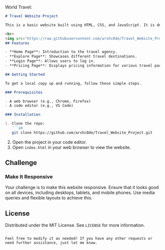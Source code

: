 World Travel:

```markdown
# Travel Website Project

This is a basic website built using HTML, CSS, and JavaScript. It is designed for a travel agency and includes various pages such as home, explore, login, and pricing.

<br>
<img src="https://raw.githubusercontent.com/arshc0de/Travel_Website_Project/main/preview/travel.png">
## Features

- **Home Page**: Introduction to the travel agency.
- **Explore Page**: Showcases different travel destinations.
- **Login Page**: Allows users to log in.
- **Pricing Page**: Displays pricing information for various travel packages.

## Getting Started

To get a local copy up and running, follow these simple steps.

### Prerequisites

- A web browser (e.g., Chrome, Firefox)
- A code editor (e.g., VS Code)

### Installation

1. Clone the repo:
   ```sh
   git clone https://github.com/arshc0de/Travel_Website_Project.git
   ```
2. Open the project in your code editor.
3. Open `index.html` in your web browser to view the website.

## Challenge

### Make It Responsive

Your challenge is to make this website responsive. Ensure that it looks good on all devices, including desktops, tablets, and mobile phones. Use media queries and flexible layouts to achieve this.

## License

Distributed under the MIT License. See `LICENSE` for more information.
```

Feel free to modify it as needed! If you have any other requests or need further assistance, just let me know.